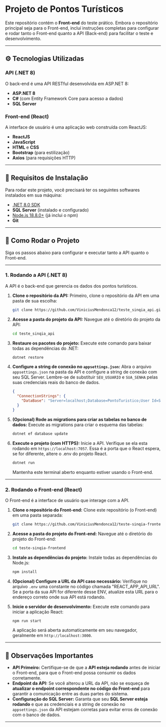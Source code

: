 # Projeto de Pontos Turísticos

Este repositório contém o **Front-end** do teste prático. Embora o repositório principal seja para o Front-end, incluí instruções completas para configurar e rodar tanto o Front-end quanto a API (Back-end) para facilitar o teste e desenvolvimento.

---

## ⚙️ Tecnologias Utilizadas

### API (.NET 8)
O back-end é uma API RESTful desenvolvida em ASP.NET 8:
* **ASP.NET 8**
* **C#** (com Entity Framework Core para acesso a dados)
* **SQL Server**

### Front-end (React)
A interface de usuário é uma aplicação web construída com ReactJS:
* **ReactJS**
* **JavaScript**
* **HTML** e **CSS**
* **Bootstrap** (para estilização)
* **Axios** (para requisições HTTP)

---

## 🔧 Requisitos de Instalação

Para rodar este projeto, você precisará ter os seguintes softwares instalados em sua máquina:

* [.NET 8.0 SDK](https://dotnet.microsoft.com/en-us/download/dotnet/8.0)
* **SQL Server** (instalado e configurado)
* [Node.js 18.8.0+](https://nodejs.org/) (já inclui o npm)
* **Git**

---

## 🚀 Como Rodar o Projeto

Siga os passos abaixo para configurar e executar tanto a API quanto o Front-end.

---

### 1. Rodando a API (.NET 8)

A API é o back-end que gerencia os dados dos pontos turísticos.

1.  **Clone o repositório da API:**
    Primeiro, clone o repositório da API em uma pasta de sua escolha:
    ```bash
    git clone https://github.com/ViniciusMendonca12/teste_sinqia_api.git
    ```

2.  **Acesse a pasta do projeto da API:**
    Navegue até o diretório do projeto da API:
    ```bash
    cd teste_sinqia_api
    ```

3.  **Restaure os pacotes do projeto:**
    Execute este comando para baixar todas as dependências do .NET:
    ```bash
    dotnet restore
    ```

4.  **Configure a string de conexão no `appsettings.json`:**
    Abra o arquivo `appsettings.json` na pasta da API e configure a string de conexão com seu SQL Server. Lembre-se de substituir `SEU_USUARIO` e `SUA_SENHA` pelas suas credenciais reais do banco de dados.

    ```json
    {
      "ConnectionStrings": {
        "DataBase": "Server=localhost;Database=PontoTuristico;User Id=SEU_USUARIO;Password=SUA_SENHA;"
      }
    }
    ```

5.  **(Opcional) Rode as migrations para criar as tabelas no banco de dados:**
   Execute as migrations para criar o esquema das tabelas:
    ```bash
    dotnet ef database update
    ```

6.  **Execute o projeto (com HTTPS):**
    Inicie a API. Verifique se ela esta rodando em `https://localhost:7057`. Essa é a porta que o React espera, se for diferente, altere o .env do projeto React.
    ```bash
    dotnet run
    ```
    Mantenha este terminal aberto enquanto estiver usando o Front-end.

---

### 2. Rodando o Front-end (React)

O Front-end é a interface de usuário que interage com a API.

1.  **Clone o repositório do Front-end:**
    Clone este repositório (o Front-end) em uma pasta separada:
    ```bash
    git clone https://github.com/ViniciusMendonca12/teste-sinqia-frontend.git
    ```

2.  **Acesse a pasta do projeto do Front-end:**
    Navegue até o diretório do projeto do Front-end:
    ```bash
    cd teste-sinqia-frontend
    ```

3.  **Instale as dependências do projeto:**
    Instale todas as dependências do Node.js:
    ```bash
    npm install
    ```

4.  **(Opcional) Configure a URL da API caso necessário:**
    Verifique no arquivo `.env` uma constante no código chamada "REACT_APP_API_URL". Se a porta da sua API for diferente desse ENV, atualize esta URL para o endereço correto onde sua API está rodando.

5.  **Inicie o servidor de desenvolvimento:**
    Execute este comando para iniciar a aplicação React:
    ```bash
    npm run start
    ```
    A aplicação será aberta automaticamente em seu navegador, geralmente em `http://localhost:3000`.

---

## 📌 Observações Importantes

* **API Primeiro:** Certifique-se de que a **API esteja rodando** antes de iniciar o Front-end, para que o Front-end possa consumir os dados corretamente.
* **Endpoint da API:** Se você alterou a URL da API, não se esqueça de **atualizar o endpoint correspondente no código do Front-end** para garantir a comunicação entre as duas partes do sistema.
* **Configuração do SQL Server:** Garanta que seu **SQL Server esteja rodando** e que as credenciais e a string de conexão no `appsettings.json` da API estejam corretas para evitar erros de conexão com o banco de dados.

---
